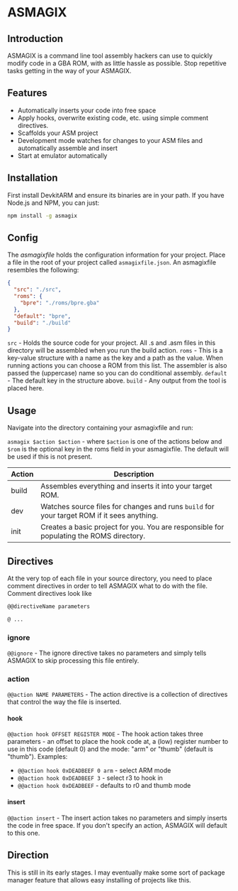 # ASMAGIX

## Introduction
ASMAGIX is a command line tool assembly hackers can use to quickly modify code in a GBA ROM, with as little hassle as possible. Stop repetitive tasks getting in the way of your ASMAGIX.

## Features
- Automatically inserts your code into free space
- Apply hooks, overwrite existing code, etc. using simple comment directives.
- Scaffolds your ASM project
- Development mode watches for changes to your ASM files and automatically assemble and insert
- Start at emulator automatically

## Installation
First install DevkitARM and ensure its binaries are in your path.
If you have Node.js and NPM, you can just:
````bash
npm install -g asmagix
````

## Config
The *asmagixfile* holds the configuration information for your project. Place a file in the root of your project called `asmagixfile.json`. An asmagixfile resembles the following:

````json
{
  "src": "./src",
  "roms": {
    "bpre": "./roms/bpre.gba"
  },
  "default": "bpre",
  "build": "./build"
}
````

`src` - Holds the source code for your project. All .s and .asm files in this directory will be assembled when you run the build action.
`roms` - This is a key-value structure with a name as the key and a path as the value. When running actions you can choose a ROM from this list. The assembler is also passed the (uppercase) name so you can do conditional assembly.
`default` - The default key in the structure above.
`build` - Any output from the tool is placed here.

## Usage
Navigate into the directory containing your asmagixfile and run:

`asmagix $action $action` - where `$action` is one of the actions below and `$rom` is the optional key in the roms field in your asmagixfile. The default will be used if this is not present.

| Action | Description |
|--------|-------------|
| build  | Assembles everything and inserts it into your target ROM. |
| dev    | Watches source files for changes and runs `build` for your target ROM if it sees anything. |
| init   | Creates a basic project for you. You are responsible for populating the ROMS directory. |

## Directives
At the very top of each file in your source directory, you need to place comment directives in order to tell ASMAGIX what to do with the file. Comment directives look like

````asm
@@directiveName parameters

@ ...
````

### ignore
`@@ignore` - The ignore directive takes no parameters and simply tells ASMAGIX to skip processing this file entirely.

### action
`@@action NAME PARAMETERS` - The action directive is a collection of directives that control the way the file is inserted.

#### hook
`@@action hook OFFSET REGISTER MODE` - The hook action takes three parameters - an offset to place the hook code at, a (low) register number to use in this code (default 0) and the mode: "arm" or "thumb" (default is "thumb").
Examples:

- `@@action hook 0xDEADBEEF 0 arm` - select ARM mode
- `@@action hook 0xDEADBEEF 3` - select r3 to hook in
- `@@action hook 0xDEADBEEF` - defaults to r0 and thumb mode

#### insert
`@@action insert` - The insert action takes no parameters and simply inserts the code in free space. If you don't specify an action, ASMAGIX will default to this one.

## Direction
This is still in its early stages. I may eventually make some sort of package manager feature that allows easy installing of projects like this.